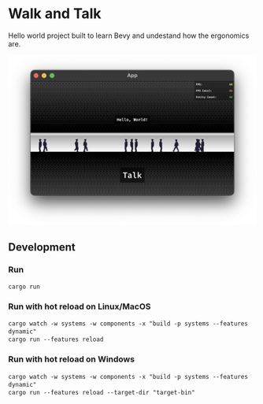 # Walk and Talk

Hello world project built to learn Bevy and undestand how the ergonomics are.

![Screenshot](/screenshot.png)

## Development

### Run
```
cargo run
```

### Run with hot reload on Linux/MacOS
```
cargo watch -w systems -w components -x "build -p systems --features dynamic"
cargo run --features reload
```

### Run with hot reload on Windows
```
cargo watch -w systems -w components -x "build -p systems --features dynamic"
cargo run --features reload --target-dir "target-bin" 
```

